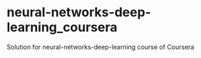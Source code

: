 # neural-networks-deep-learning_coursera
Solution for neural-networks-deep-learning course of Coursera 
